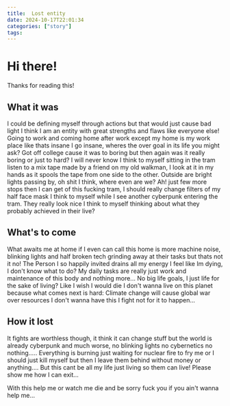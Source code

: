 ```yaml
---
title:  Lost entity
date: 2024-10-17T22:01:34 
categories: ["story"] 
tags: 
---
```


# Hi there!

Thanks for reading this!


## What it was 

I could be defining myself through actions but that would just cause bad light I think I am an entity with great strengths and flaws like everyone else!
Going to work and coming home after work except my home is my work place like thats insane I go insane, wheres the over goal in its life you might ask? Got off college cause it was to boring but then again was it really boring or just to hard? 
I will never know I think to myself sitting in the tram listen to a mix tape made by a friend on my old walkman, I look at it in my hands as it spools the tape from one side to the other. 
Outside are bright lights passing by, oh shit I think, where even are we? 
Ah! just few more stops then I can get of this fucking tram, I should really change filters of my half face mask I think to myself while I see another cyberpunk entering the tram. They really look nice I think to myself thinking about what they probably achieved in their live? 

## What's to come

What awaits me at home if I even can call this home is more machine noise, blinking lights and half broken tech grinding away at their tasks but thats not it no! The Person I so happily invited drains all my energy I feel like Im dying, I don't know what to do? My daily tasks are really just work and maintenance of this body and nothing more... No big life goals, I just life for the sake of living? Like I wish I would die I don't wanna live on this planet because what comes next is hard:
Climate change will cause global war over resources I don't wanna have this I fight not for it to happen...

## How it lost

It fights are worthless though, it think it can change stuff but the world is already cyberpunk and much worse, no blinking lights no cybernetics no nothing..... Everything is burning just waiting for nuclear fire to fry me or I should just kill myself but then I leave them behind without money or anything.... But this cant be all my life just living so them can live! Please show me how I can exit...

With this help me or watch me die and be sorry fuck you if you ain't wanna help me...